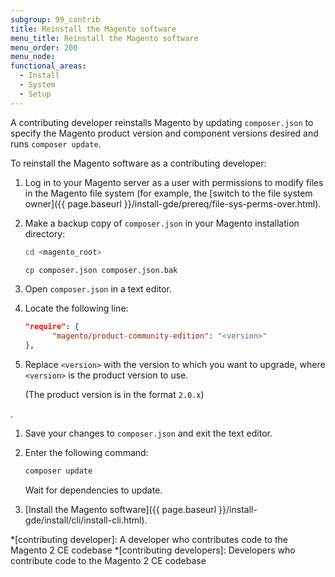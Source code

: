 ```yaml
---
subgroup: 99_contrib
title: Reinstall the Magento software
menu_title: Reinstall the Magento software
menu_order: 200
menu_node:
functional_areas:
  - Install
  - System
  - Setup
---
```


A contributing developer reinstalls Magento by updating `composer.json` to specify the Magento product version and component versions desired and runs `composer update`.

To reinstall the Magento software as a contributing developer:

1. Log in to your Magento server as a user with permissions to modify files in the Magento file system (for example, the [switch to the file system owner]({{ page.baseurl }}/install-gde/prereq/file-sys-perms-over.html).
1. Make a backup copy of `composer.json` in your Magento installation directory:

   ```bash
   cd <magento_root>
   ```

   ```bash
   cp composer.json composer.json.bak
   ```

1. Open `composer.json` in a text editor.
1. Locate the following line:

   ```json
   "require": {
         "magento/product-community-edition": "<version>"
   },
   ```

1. Replace `<version>` with the version to which you want to upgrade, where `<version>` is the product version to use.

   (The product version is in the format `2.0.x`)

<!-- is the `magento/product-community-edition` version from -->.

1. Save your changes to `composer.json` and exit the text editor.
1. Enter the following command:

   ```bash
   composer update
   ```

   Wait for dependencies to update.

1. [Install the Magento software]({{ page.baseurl }}/install-gde/install/cli/install-cli.html).

*[contributing developer]: A developer who contributes code to the Magento 2 CE codebase
*[contributing developers]: Developers who contribute code to the Magento 2 CE codebase
